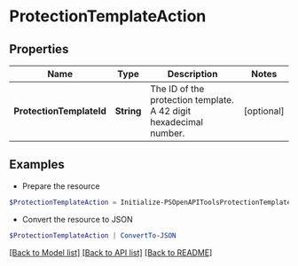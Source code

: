 # ProtectionTemplateAction
## Properties

Name | Type | Description | Notes
------------ | ------------- | ------------- | -------------
**ProtectionTemplateId** | **String** | The ID of the protection template. A 42 digit hexadecimal number. | [optional] 

## Examples

- Prepare the resource
```powershell
$ProtectionTemplateAction = Initialize-PSOpenAPIToolsProtectionTemplateAction  -ProtectionTemplateId 3a0df0fe6f7dc7bb16000000000000000000003467
```

- Convert the resource to JSON
```powershell
$ProtectionTemplateAction | ConvertTo-JSON
```

[[Back to Model list]](../README.md#documentation-for-models) [[Back to API list]](../README.md#documentation-for-api-endpoints) [[Back to README]](../README.md)

